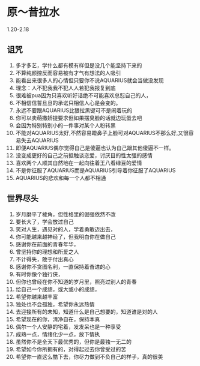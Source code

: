 # 原〜昔拉水
1.20-2.18
## 诅咒
1.	多才多艺，学什么都有模有样但是没几个能坚持下来的
2.	不算纯颜控反而容易被有才气有想法的人吸引
3.	能看出来很多人的心情但只要你不说AQUARIUS就会当做没发现
4.	理念：人不犯我我不犯人人若犯我报复到底
5.	很难被pua因为只喜欢听好话绝不可能喜欢总怼自己的人，
6.	不相信信誓旦旦的承诺只相信人心是会变的。
7.	永远不要跟AQUARIUS比狠拉黑键可不是闹着玩的
8.	你可以卖萌撒娇提要求但如果摆臭脸的话就边玩蛋去吧
9.	会因为特别特别小的一件事对某个人粉转黑
10.	不能对AQUARIUS太好,不然容易蹬鼻子上脸可对AQUARIUS不那么好,又很容易失去AQUARIUS
11.	即便AQUARIUS偶尔觉得自己是傻逼也认为自己跟其他傻逼不一样。
12.	没变成更好的自己之前抵触谈恋爱，讨厌目的性太强的感情
13.	喜欢两个人顺其自然地在一起向往着王八看绿豆的爱情
14.	不是你征服了AQUARIUS而是AQUARIUS引导着你征服了AQUARIUS
15.	AQUARIUS的悲欢和每一个人都不相通


## 世界尽头
1.	岁月磨平了棱角，但性格里的倔强依然不改
2.	要长大了，学会放过自己
3.	笑对人生，遇见对的人，学着勇敢迈出去，
4.	你可能越来越神经了，但我明白你在做自己
5.	感谢你在前面的青春年华，
6.	曾坚持你的理想和所爱之人
7.	不计得失，敢于付出真心
8.	感谢你不贪图名利，一直保持着奋进的心
9.	有时你像个独行侠，
10.	但你也曾经在你不知道的岁月里，照亮过别人的青春
11.	给自己一个成绩，或大或小的成绩，
12.	希望你越来越丰富
13.	独处也不会孤独，希望你永远热情
14.	去迎接所有的未知，知道什么是自己想要的，知道谁是对的人
15.	希望现在的你，清净自在，保持本真
16.	偶尔一个人安静的宅着，发发呆也是一种享受
17.	成熟一点，情绪化少一点，放下情执
18.	虽然你不是全天下最优秀的，但你是最独一无二的
19.	希望如今你所拥有的，对得起过去你曾受过的苦
20.	希望你一直这么酷下去，你尽力做到不负自己的样子，真的很美
## 

